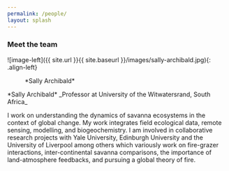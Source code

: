 ```yaml
---
permalink: /people/
layout: splash
---
```


### Meet the team

![image-left]({{ site.url }}{{ site.baseurl }}/images/sally-archibald.jpg){: .align-left} 

<figure style="width: 150px" class="align-left">
  <img src="{{ site.url }}{{ site.baseurl }}/images/sally-archibald.jpg" alt="">
  <figcaption>*Sally Archibald*</figcaption>
</figure> 
*Sally Archibald*
_Professor at University of the Witwatersrand, South Africa_

I work on understanding the dynamics of savanna ecosystems in the context of global change. My work integrates field ecological data, remote sensing, modelling, and biogeochemistry. I am involved in collaborative research projects with Yale University, Edinburgh University and the University of Liverpool among others which variously work on fire-grazer interactions, inter-continental savanna comparisons, the importance of land-atmosphere feedbacks, and pursuing a global theory of fire.
